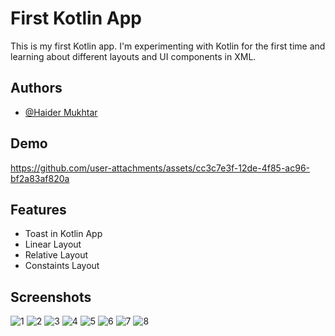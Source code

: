 
# First Kotlin App

This is my first Kotlin app. I'm experimenting with Kotlin for the first time and learning about different layouts and UI components in XML.


## Authors

- [@Haider Mukhtar](https://github.com/Haider-Mukhtar)


## Demo

https://github.com/user-attachments/assets/cc3c7e3f-12de-4f85-ac96-bf2a83af820a

## Features

- Toast in Kotlin App
- Linear Layout
- Relative Layout
- Constaints Layout


## Screenshots

![1](https://github.com/user-attachments/assets/d5b84904-d7bd-4185-aa3a-25c8c0fc119d)
![2](https://github.com/user-attachments/assets/3d0c281a-0cc6-4df5-b8aa-a23db17b0548)
![3](https://github.com/user-attachments/assets/751e5717-09b3-4135-b7de-044d46c28838)
![4](https://github.com/user-attachments/assets/bd85ac35-622b-43a9-a34b-c7cdf784d660)
![5](https://github.com/user-attachments/assets/840b3996-97b6-40d5-860c-061f4fd1a5dd)
![6](https://github.com/user-attachments/assets/c2ed53e4-49b5-49cf-8336-456b7a046bb2)
![7](https://github.com/user-attachments/assets/1065e620-ee78-4af1-84a6-1e45e42e76c9)
![8](https://github.com/user-attachments/assets/745856f5-559d-4a1b-9d9e-d0527d3ee941)
